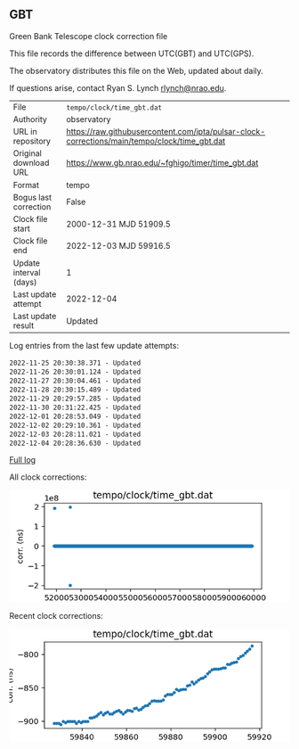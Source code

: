 
## GBT

Green Bank Telescope clock correction file

This file records the difference between UTC(GBT) and UTC(GPS).

The observatory distributes this file on the Web, updated about daily.

If questions arise, contact Ryan S. Lynch <rlynch@nrao.edu>.

|     |     |
|:--- |:--- |
| File | `tempo/clock/time_gbt.dat` |
| Authority | observatory |
| URL in repository | <https://raw.githubusercontent.com/ipta/pulsar-clock-corrections/main/tempo/clock/time_gbt.dat> |
| Original download URL | <https://www.gb.nrao.edu/~fghigo/timer/time_gbt.dat> |
| Format | tempo |
| Bogus last correction | False |
| Clock file start | 2000-12-31 MJD 51909.5 |
| Clock file end | 2022-12-03 MJD 59916.5 |
| Update interval (days) | 1 |
| Last update attempt | 2022-12-04 |
| Last update result | Updated |

Log entries from the last few update attempts:
```
2022-11-25 20:30:38.371 - Updated
2022-11-26 20:30:01.124 - Updated
2022-11-27 20:30:04.461 - Updated
2022-11-28 20:30:15.489 - Updated
2022-11-29 20:29:57.285 - Updated
2022-11-30 20:31:22.425 - Updated
2022-12-01 20:28:53.049 - Updated
2022-12-02 20:29:10.361 - Updated
2022-12-03 20:28:11.021 - Updated
2022-12-04 20:28:36.630 - Updated
```
[Full log](https://raw.githubusercontent.com/ipta/pulsar-clock-corrections/main/log/tempo/clock/time_gbt.dat.log)


All clock corrections:

![plot of all clock corrections](time_gbt.dat.png "All corrections")

Recent clock corrections:

![plot of recent clock corrections](time_gbt.dat.short.png "Recent corrections")

